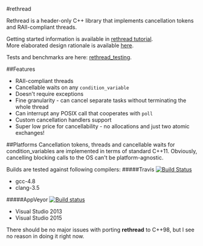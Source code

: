 #rethread

Rethread is a header-only C++ library that implements cancellation tokens and RAII-compliant threads.

Getting started information is available in [rethread tutorial](docs/Primer.md).  
More elaborated design rationale is available [here](docs/Rationale.md).

Tests and benchmarks are here: [rethread_testing](https://github.com/bo-on-software/rethread_testing).

##Features
* RAII-compliant threads
* Cancellable waits on any `condition_variable`
* Doesn't require exceptions
* Fine granularity - can cancel separate tasks without terminating the whole thread
* Can interrupt any POSIX call that cooperates with `poll`
* Custom cancellation handlers support
* Super low price for cancellability - no allocations and just two atomic exchanges!

##Platforms
Cancellation tokens, threads and cancellable waits for condition_variables are implemented in terms of standard C++11. Obviously, cancelling blocking calls to the OS can't be platform-agnostic.

Builds are tested against following compilers:
#####Travis
[![Build Status](https://travis-ci.org/bo-on-software/rethread_testing.svg?branch=master)](https://travis-ci.org/bo-on-software/rethread_testing)
* gcc-4.8
* clang-3.5

#####AppVeyor
[![Build status](https://ci.appveyor.com/api/projects/status/rknxr8prxtgc6sx5?svg=true)](https://ci.appveyor.com/project/bo-on-software/rethread-testing)
* Visual Studio 2013
* Visual Studio 2015

There should be no major issues with porting **rethread** to C++98, but I see no reason in doing it right now.
